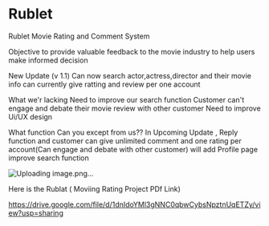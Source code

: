 # Rublet

Rublet Movie Rating and Comment System

Objective
   to provide valuable feedback to  the movie industry
   to help users make informed decision
   
   
   
   New Update (v 1.1)
    Can now search actor,actress,director and their movie info 
    can currently give ratting and review  per one account
    
    
   What we'r lacking 
      Need to improve our search function 
      Customer can't engage and debate their movie review  with other customer
      Need to improve Ui/UX design
      
  What function Can you except  from us??  In Upcoming Update ,
    Reply function and customer can give unlimited comment and one rating per account(Can engage and  debate  with other customer)
    will  add Profile page 
    improve search function
    
![Uploading image.png…]()

Here is the Rublat ( Moviing Rating Project PDf Link)

https://drive.google.com/file/d/1dnIdoYMl3gNNC0qbwCybsNpztnUqETZy/view?usp=sharing


